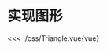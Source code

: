 # 实现图形



<Triangle/>
 <script setup>
import Triangle from './css/Triangle.vue'


</script>
<<< ./css/Triangle.vue{vue}
